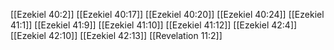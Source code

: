 [[Ezekiel 40:2]]
[[Ezekiel 40:17]]
[[Ezekiel 40:20]]
[[Ezekiel 40:24]]
[[Ezekiel 41:1]]
[[Ezekiel 41:9]]
[[Ezekiel 41:10]]
[[Ezekiel 41:12]]
[[Ezekiel 42:4]]
[[Ezekiel 42:10]]
[[Ezekiel 42:13]]
[[Revelation 11:2]]
